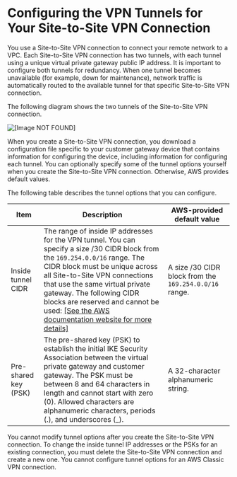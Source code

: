 # Configuring the VPN Tunnels for Your Site\-to\-Site VPN Connection<a name="VPNTunnels"></a>

You use a Site\-to\-Site VPN connection to connect your remote network to a VPC\. Each Site\-to\-Site VPN connection has two tunnels, with each tunnel using a unique virtual private gateway public IP address\. It is important to configure both tunnels for redundancy\. When one tunnel becomes unavailable \(for example, down for maintenance\), network traffic is automatically routed to the available tunnel for that specific Site\-to\-Site VPN connection\.

The following diagram shows the two tunnels of the Site\-to\-Site VPN connection\.

![\[Image NOT FOUND\]](http://docs.aws.amazon.com/vpn/latest/s2svpn/images/Multiple_VPN_Tunnels_diagram.png)

When you create a Site\-to\-Site VPN connection, you download a configuration file specific to your customer gateway device that contains information for configuring the device, including information for configuring each tunnel\. You can optionally specify some of the tunnel options yourself when you create the Site\-to\-Site VPN connection\. Otherwise, AWS provides default values\.

The following table describes the tunnel options that you can configure\.


| Item | Description | AWS\-provided default value | 
| --- | --- | --- | 
|  Inside tunnel CIDR  |  The range of inside IP addresses for the VPN tunnel\. You can specify a size /30 CIDR block from the `169.254.0.0/16` range\. The CIDR block must be unique across all Site\-to\-Site VPN connections that use the same virtual private gateway\. The following CIDR blocks are reserved and cannot be used:  [\[See the AWS documentation website for more details\]](http://docs.aws.amazon.com/vpn/latest/s2svpn/VPNTunnels.html)  |  A size /30 CIDR block from the `169.254.0.0/16` range\.  | 
|  Pre\-shared key \(PSK\)  |  The pre\-shared key \(PSK\) to establish the initial IKE Security Association between the virtual private gateway and customer gateway\.  The PSK must be between 8 and 64 characters in length and cannot start with zero \(0\)\. Allowed characters are alphanumeric characters, periods \(\.\), and underscores \(\_\)\.  |  A 32\-character alphanumeric string\.  | 

You cannot modify tunnel options after you create the Site\-to\-Site VPN connection\. To change the inside tunnel IP addresses or the PSKs for an existing connection, you must delete the Site\-to\-Site VPN connection and create a new one\. You cannot configure tunnel options for an AWS Classic VPN connection\.